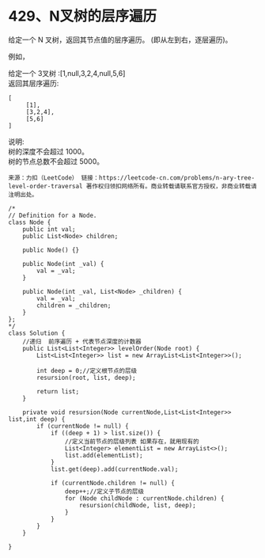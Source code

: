 429、N叉树的层序遍历
===
给定一个 N 叉树，返回其节点值的层序遍历。 (即从左到右，逐层遍历)。<br>

例如，<br>

给定一个 3叉树 :[1,null,3,2,4,null,5,6]<br>
返回其层序遍历:<br>
```
[
     [1],
     [3,2,4],
     [5,6]
]
```
说明:<br>
树的深度不会超过 1000。<br>
树的节点总数不会超过 5000。<br>

``
来源：力扣（LeetCode）
链接：https://leetcode-cn.com/problems/n-ary-tree-level-order-traversal
著作权归领扣网络所有。商业转载请联系官方授权，非商业转载请注明出处。
``

```
/*
// Definition for a Node.
class Node {
    public int val;
    public List<Node> children;

    public Node() {}

    public Node(int _val) {
        val = _val;
    }

    public Node(int _val, List<Node> _children) {
        val = _val;
        children = _children;
    }
};
*/
class Solution {
    //递归  前序遍历 + 代表节点深度的计数器
    public List<List<Integer>> levelOrder(Node root) {
        List<List<Integer>> list = new ArrayList<List<Integer>>();
        
        int deep = 0;//定义根节点的层级
        resursion(root, list, deep);
        
        return list;
    }

    private void resursion(Node currentNode,List<List<Integer>> list,int deep) {
        if (currentNode != null) {
            if ((deep + 1) > list.size()) {
                //定义当前节点的层级列表 如果存在，就用现有的
                List<Integer> elementList = new ArrayList<>();
                list.add(elementList);
            }
            list.get(deep).add(currentNode.val);

            if (currentNode.children != null) {
                deep++;//定义子节点的层级
                for (Node childNode : currentNode.children) {
                    resursion(childNode, list, deep);
                }
            }
        }
    }

}
```
